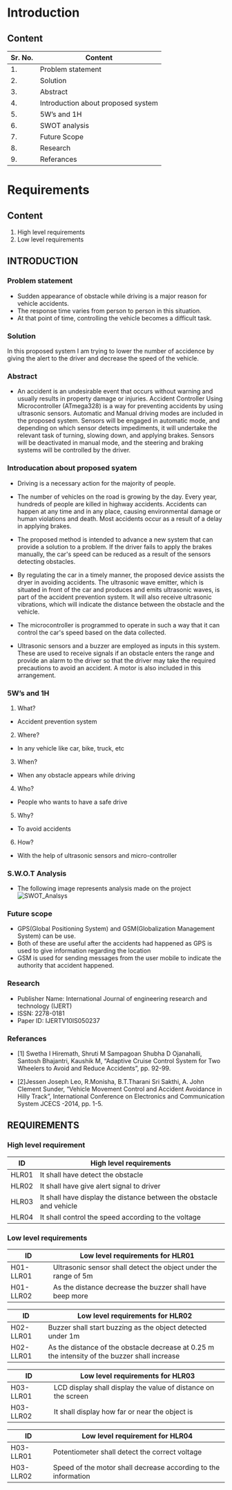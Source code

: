 # Introduction 
## Content
| Sr. No.| Content |
| ----- | ---- |
| 1.|  Problem statement |
| 2.| Solution |
| 3.| Abstract |
| 4.| Introduction about proposed system |
| 5.| 5W’s and 1H |
| 6.| SWOT analysis |
| 7.| Future Scope |
| 8.| Research |
| 9.| Referances |

# Requirements
## Content
1. High level requirements
2. Low level requirements

## INTRODUCTION

### Problem statement
- Sudden appearance of obstacle while driving is a major reason for vehicle accidents.
- The response time varies from person to person in this situation.
- At that point of time, controlling the vehicle becomes a difficult task.

### Solution
In this proposed system I am trying to lower the number of accidence by giving the alert to the driver and decrease the speed of the vehicle.

### Abstract

- An accident is an undesirable event that occurs without warning and usually results in property damage or injuries. Accident Controller Using Microcontroller (ATmega328) is a way for preventing accidents by using ultrasonic sensors. Automatic and Manual driving modes are included in the proposed system. Sensors will be engaged in automatic mode, and depending on which sensor detects impediments, it will undertake the relevant task of turning, slowing down, and applying brakes. Sensors will be deactivated in manual mode, and the steering and braking systems will be controlled by the driver.



### Introducation about proposed syatem
- Driving is a necessary action for the majority of people.
- The number of vehicles on the road is growing by the day. Every year, hundreds of people are killed in highway accidents. Accidents can happen at any time and in any place, causing environmental damage or human violations and death. Most accidents occur as a result of a delay in applying brakes.
- The proposed method is intended to advance a new system that can provide a solution to a problem. If the driver fails to apply the brakes manually, the car's speed can be reduced as a result of the sensors detecting obstacles.
- By regulating the car in a timely manner, the proposed device assists the dryer in avoiding accidents. The ultrasonic wave emitter, which is situated in front of the car and produces and emits ultrasonic waves, is part of the accident prevention system. It will also receive ultrasonic vibrations, which will indicate the distance between the obstacle and the vehicle.

- The microcontroller is programmed to operate in such a way that it can control the car's speed based on the data collected.

- Ultrasonic sensors and a buzzer are employed as inputs in this system. These are used to receive signals if an obstacle enters the range and provide an alarm to the driver so that the driver may take the required precautions to avoid an accident.
A motor is also included in this arrangement.

### 5W’s and 1H

1. What?
- Accident prevention system

2. Where?
- In any vehicle like car, bike, truck, etc

3. When?
- When any obstacle appears while driving

4. Who?
- People who wants to have a safe drive

5. Why?
- To avoid accidents

6. How?
- With the help of ultrasonic sensors and micro-controller

### S.W.O.T Analysis
- The following image represents analysis made on the project
![SWOT_Analsys](https://user-images.githubusercontent.com/93757351/155708877-995139e6-d04a-4e43-911b-97568ba8d3b1.JPG)

### Future scope
- GPS(Global Positioning System) and GSM(Globalization Management System) can be use. 
- Both of these are useful after the accidents had happened as GPS is used to give information regarding the location
- GSM is used for sending messages from the user mobile to indicate the authority that accident happened.



### Research
- Publisher Name: International Journal of engineering research and technology (IJERT)
- ISSN: 2278-0181
- Paper ID: IJERTV10IS050237

### Referances
- [1] Swetha I Hiremath, Shruti M Sampagoan Shubha
D Ojanahalli, Santosh Bhajantri, Kaushik M,
“Adaptive Cruise Control System for Two Wheelers
to Avoid and Reduce Accidents”, pp. 92-99.

- [2]Jessen Joseph Leo, R.Monisha, B.T.Tharani Sri
Sakthi, A. John Clement Sunder, “Vehicle Movement
Control and Accident Avoidance in Hilly Track”,
International Conference on Electronics and
Communication System JCECS -2014, pp. 1-5.
 
 
 
## REQUIREMENTS

### High level requirement
| ID | High level requirements |
|----| ----------- |
| HLR01 | It shall have detect the obstacle |
| HLR02 | It shall have give alert signal to driver |
| HLR03 | It shall have display the distance between the obstacle and vehicle |
| HLR04 | It shall control the speed according to the voltage |

### Low level requirements
| ID | Low level requirements for HLR01 |
| --- |-----------------------------------|
| H01-LLR01 | Ultrasonic sensor shall detect the object under the range of 5m |
| H01-LLR02 | As the distance decrease the buzzer shall have beep more |

| ID | Low level requirements for HLR02 |
|--- | -------------------------- |
| H02-LLR01 | Buzzer shall start buzzing as the object detected under 1m |
| H02-LLR01 | As the distance of the obstacle decrease at 0.25 m the intensity of the buzzer shall increase |

| ID |  Low level requirements for HLR03|
|--- | ---------------------- |
| H03-LLR01 | LCD display shall display the value of distance on the screen |
| H03-LLR02 | It shall display how far or near the object is |

| ID | Low level requirement for HLR04 |
| ---| ----------- |
| H03-LLR01 | Potentiometer shall detect the correct voltage |
| H03-LLR02 | Speed of the motor shall decrease according to the information |   



    

